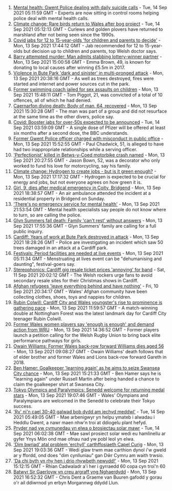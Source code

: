 1. [Mental health: Gwent Police dealing with daily suicide calls](https://www.bbc.co.uk/news/uk-wales-58465852?at_medium=RSS&at_campaign=KARANGA) - Tue, 14 Sep 2021 05:11:59 GMT - Experts are now sitting in control rooms helping police deal with mental health calls.
2. [Climate change: Rare birds return to Wales after bog project](https://www.bbc.co.uk/news/uk-wales-58548745?at_medium=RSS&at_campaign=KARANGA) - Tue, 14 Sep 2021 05:12:13 GMT - Curlews and golden plovers have returned to marshland after not being seen since the 1990s.
3. [Covid jabs for 12 to 15-year-olds 'for children and parents to decide'](https://www.bbc.co.uk/news/uk-wales-politics-58551213?at_medium=RSS&at_campaign=KARANGA) - Mon, 13 Sep 2021 17:44:12 GMT - Jab recommended for 12 to 15-year-olds but decision up to children and parents, top Welsh doctor says.
4. [Barry attempted murder: Man admits stabbing lottery-winner partner](https://www.bbc.co.uk/news/uk-wales-58548528?at_medium=RSS&at_campaign=KARANGA) - Mon, 13 Sep 2021 15:00:58 GMT - Emma Brown, 49, is known for donating to local causes after winning £5.5m in 2017.
5. [Violence in Bute Park 'dark and sinister' in multi-pronged attack](https://www.bbc.co.uk/news/uk-wales-58544924?at_medium=RSS&at_campaign=KARANGA) - Mon, 13 Sep 2021 20:38:16 GMT - As well as trees destroyed, fires were started and internet and power sources cut in the park.
6. [Former swimming coach jailed for sex assaults on children](https://www.bbc.co.uk/news/uk-wales-58545435?at_medium=RSS&at_campaign=KARANGA) - Mon, 13 Sep 2021 15:48:11 GMT - Tom Piggot, 21, was convicted of a total of 10 offences, all of which he had denied.
7. [Caernarfon diving death: Body of man, 64, recovered](https://www.bbc.co.uk/news/uk-wales-58548532?at_medium=RSS&at_campaign=KARANGA) - Mon, 13 Sep 2021 15:30:28 GMT - The man was part of a group and did not resurface at the same time as the other divers, police say.
8. [Covid: Booster jabs for over-50s expected to be announced](https://www.bbc.co.uk/news/uk-politics-58552389?at_medium=RSS&at_campaign=KARANGA) - Tue, 14 Sep 2021 03:59:09 GMT - A single dose of Pfizer will be offered at least six months after a second dose, the BBC understands.
9. [Former Gwent Police officer charged with misconduct in public office](https://www.bbc.co.uk/news/uk-wales-58549831?at_medium=RSS&at_campaign=KARANGA) - Mon, 13 Sep 2021 15:52:55 GMT - Paul Chadwick, 51, is alleged to have had two inappropriate relationships while a serving officer.
10. ['Perfectionist' killed in Betws-y-Coed motorbike crash named](https://www.bbc.co.uk/news/uk-wales-58545433?at_medium=RSS&at_campaign=KARANGA) - Mon, 13 Sep 2021 20:27:55 GMT - Jason Bown, 52, was a decorator who only worked to fund his love for motorcycling, say his family.
11. [Climate change: Hydrogen to create jobs - but is it green enough?](https://www.bbc.co.uk/news/uk-wales-58545650?at_medium=RSS&at_campaign=KARANGA) - Mon, 13 Sep 2021 17:17:32 GMT - Hydrogen is expected to be crucial for energy and jobs, but not everyone agrees on how green it is.
12. [Girl, 9, dies after medical emergency in Coity, Bridgend](https://www.bbc.co.uk/news/uk-wales-58548535?at_medium=RSS&at_campaign=KARANGA) - Mon, 13 Sep 2021 18:38:57 GMT - An air ambulance attended the incident at a residential property in Bridgend on Sunday.
13. ['There's no emergency service for mental health'](https://www.bbc.co.uk/news/uk-wales-58548746?at_medium=RSS&at_campaign=KARANGA) - Mon, 13 Sep 2021 21:53:54 GMT - Mental health specialists say people do not know where to turn, so are calling the police.
14. [Glyn Summers fall death: Family 'can't rest' without answers](https://www.bbc.co.uk/news/uk-wales-58548533?at_medium=RSS&at_campaign=KARANGA) - Mon, 13 Sep 2021 17:55:36 GMT - Glyn Summers' family are calling for a full public inquiry.
15. [Cardiff: Years of work at Bute Park destroyed in attack](https://www.bbc.co.uk/news/uk-wales-58549835?at_medium=RSS&at_campaign=KARANGA) - Mon, 13 Sep 2021 18:28:26 GMT - Police are investigating an incident which saw 50 trees damaged in an attack at a Cardiff park.
16. [Festivals: Period facilities are needed at live events](https://www.bbc.co.uk/news/uk-wales-58502558?at_medium=RSS&at_campaign=KARANGA) - Mon, 13 Sep 2021 05:11:34 GMT - Menstruating at lives event can be "dehumanising and daunting", festival-goers say.
17. [Stereophonics: Cardiff gig resale ticket prices 'annoying' for band](https://www.bbc.co.uk/news/uk-wales-58532431?at_medium=RSS&at_campaign=KARANGA) - Sat, 11 Sep 2021 20:02:12 GMT - The Welsh rockers urge fans to avoid secondary resale sites for their Christmas shows in Cardiff.
18. [Afghan refugees 'leave everything behind and have nothing'](https://www.bbc.co.uk/news/uk-wales-58523870?at_medium=RSS&at_campaign=KARANGA) - Fri, 10 Sep 2021 20:34:17 GMT - Wales' Afghan community have been collecting clothes, shoes, toys and nappies for children.
19. [Rubin Colwill: Cardiff City and Wales youngster's rise to prominence is gathering pace](https://www.bbc.co.uk/sport/football/58547044?at_medium=RSS&at_campaign=KARANGA) - Mon, 13 Sep 2021 11:59:57 GMT - A match-winning double at Nottingham Forest was the latest landmark day for Cardiff City teenager Rubin Colwill.
20. [Former Wales women players say 'enough is enough' and demand action from WRU](https://www.bbc.co.uk/sport/rugby-union/58547024?at_medium=RSS&at_campaign=KARANGA) - Mon, 13 Sep 2021 14:36:52 GMT - Former players launch a petition calling for the Welsh Rugby Union to bring back elite performance pathways for girls.
21. [Owain Williams: Former Wales back-row forward Williams dies aged 56](https://www.bbc.co.uk/sport/rugby-union/58330110?at_medium=RSS&at_campaign=KARANGA) - Mon, 13 Sep 2021 09:08:27 GMT - Owain Williams' death follows that of elder brother and former Wales and Lions back-row forward Gareth in 2018.
22. [Ben Hamer: Goalkeeper 'learning again' as he aims to seize Swansea City chance](https://www.bbc.co.uk/sport/football/58547049?at_medium=RSS&at_campaign=KARANGA) - Mon, 13 Sep 2021 15:21:33 GMT - Ben Hamer says he is "learning again" under Russell Martin after being handed a chance to claim the goalkeeper shirt at Swansea City.
23. [Tokyo Olympics and Paralympics: Senedd welcome for returning medal stars](https://www.bbc.co.uk/sport/olympics/58552178?at_medium=RSS&at_campaign=KARANGA) - Mon, 13 Sep 2021 19:07:46 GMT - Wales' Olympians and Paralympians are welcomed in the Senedd to celebrate their Tokyo success.
24. ['Ry' ni'n cael 30-40 galwad bob dydd am iechyd meddwl'](https://www.bbc.co.uk/newyddion/58547941?at_medium=RSS&at_campaign=KARANGA) - Tue, 14 Sep 2021 05:49:05 GMT - Mae arbenigwyr yn helpu ymateb i alwadau i Heddlu Gwent, a nawr maen nhw'n troi at ddiogelu plant hefyd.
25. [Pryder nad yw cymunedau yn elwa o brosiectau solar mawr](https://www.bbc.co.uk/newyddion/58549940?at_medium=RSS&at_campaign=KARANGA) - Tue, 14 Sep 2021 06:02:38 GMT - Mae sawl prosiect solar wedi eu hamlinellu ar gyfer Ynys Môn ond mae ofnau nad yw pobl leol yn elwa.
26. ['Dim bwriad' atal problem 'erchyll' carthffosiaeth Capel Curig](https://www.bbc.co.uk/newyddion/58549941?at_medium=RSS&at_campaign=KARANGA) - Mon, 13 Sep 2021 19:03:36 GMT - Wedi glaw trwm mae carthion dynol i'w gweld ar y ffordd, ond does "dim cynlluniau" gan Dŵr Cymru am waith trwsio.
27. ['Da chi byth yn rhy hen i drio rhywbeth newydd!'](https://www.bbc.co.uk/newyddion/58491665?at_medium=RSS&at_campaign=KARANGA) - Mon, 13 Sep 2021 15:12:15 GMT - Rhian Cadwaladr a'i her i gyrraedd 60 copa cyn troi'n 60
28. [Batwyr Sir Gaerloyw yn creu argraff yng Nghaerdydd](https://www.bbc.co.uk/newyddion/58551887?at_medium=RSS&at_campaign=KARANGA) - Mon, 13 Sep 2021 16:52:32 GMT - Chris Dent a Graeme van Buuren gafodd y gorau o'r ail ddiwrnod yn erbyn Morgannwg ddydd Llun.
